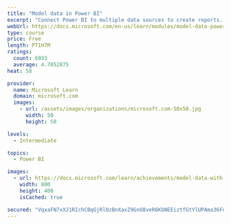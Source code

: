 ```yaml
---
title: "Model data in Power BI"
excerpt: "Connect Power BI to multiple data sources to create reports. Define the relationship between your data sources."
webUrl: https://docs.microsoft.com/en-us/learn/modules/model-data-power-bi/
type: course
price: Free
length: PT1H7M
ratings:
  count: 6033
  average: 4.7052875
heat: 58

provider:
  name: Microsoft Learn
  domain: microsoft.com
  images:
    - url: /assets/images/organizations/microsoft.com-50x50.jpg
      width: 50
      height: 50

levels:
  - Intermediate

topics:
  - Power BI

images:
  - url: https://docs.microsoft.com/learn/achievements/model-data-with-power-bi-desktop-social.png
    width: 800
    height: 400
    isCached: true

secured: "VqxaFN7xXJ1RIchCBqGjRl0zBnXaxZ9GnO8veR6KbNEEiztfGtYlUPAma36FoqDeAITIHN+tf/6D+9q4OQX2RX/7q+o1ZPSgFgbpLdY/Oq4wTsmts9D5WPwGOFPyc1+L4iahJBsaBYM3g/+lflCBy3dn545dXt55Y8H56MvqimwVvnykE02T5NZ95Zn22KYpLSWZ/eBpEFDIzuN0R2wC8q6AMGg64pZFTPTZXYdwQdrO9TAGs6P7i8WCcNx4N8m/RwmYgNLQzJ0A/V4NcBPriOtF6vrzPHfu8JXsvGmOUiSBBfkAGPkv7ReFSvkOLQ5UhoGbkz+IKisRaC91/2Xh6cNtG1yyRTF0K8uvilXt5v4z5gn72Iy+k35NSVPqBP5ophJSG69VdqAJMv+hX6fPeaBtVQ3cpGd+vdNU2AtyCgg=;XRLpoHe4cKa6G9soBqbgyQ=="
---
```


